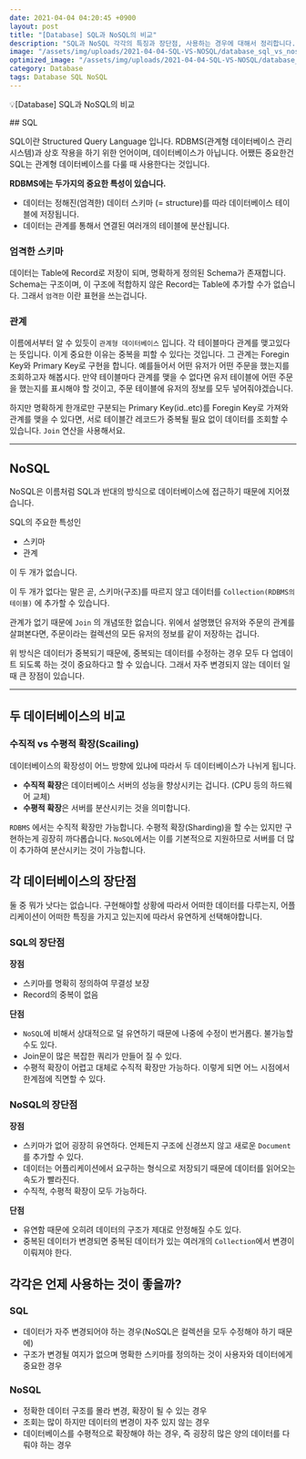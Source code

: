```yaml
---
date: 2021-04-04 04:20:45 +0900
layout: post
title: "[Database] SQL과 NoSQL의 비교"
description: "SQL과 NoSQL 각각의 특징과 장단점, 사용하는 경우에 대해서 정리합니다."
image: "/assets/img/uploads/2021-04-04-SQL-VS-NOSQL/database_sql_vs_nosql.jpg"
optimized_image: "/assets/img/uploads/2021-04-04-SQL-VS-NOSQL/database_sql_vs_nosql.jpg"
category: Database
tags: Database SQL NoSQL
---
```


<p class="callout"> 💡[Database] SQL과 NoSQL의 비교</p>
## SQL

SQL이란 Structured Query Language 입니다. RDBMS(관계형 데이터베이스 관리 시스템)과 상호 작용을 하기 위한 언어이며, 데이터베이스가 아닙니다. 어쨌든 중요한건 SQL는 관계형 데이터베이스를 다룰 때 사용한다는 것입니다.

**RDBMS에는 두가지의 중요한 특성이 있습니다.**

- 데이터는 정해진(엄격한) 데이터 스키마 (= structure)를 따라 데이터베이스 테이블에 저장됩니다.
- 데이터는 관계를 통해서 연결된 여러개의 테이블에 분산됩니다.

### 엄격한 스키마

데이터는 Table에 Record로 저장이 되며, 명확하게 정의된 Schema가 존재합니다. Schema는 구조이며, 이 구조에 적합하지 않은 Record는 Table에 추가할 수가 없습니다. 그래서 `엄격한` 이란 표현을 쓰는겁니다.

### 관계

이름에서부터 알 수 있듯이 `관계형 데이터베이스` 입니다. 각 테이블마다 관계를 맺고있다는 뜻입니다. 이게 중요한 이유는 중복을 피할 수 있다는 것입니다. 그 관계는 Foregin Key와 Primary Key로 구현을 합니다. 예를들어서 어떤 유저가 어떤 주문을 했는지를 조회하고자 해봅시다. 만약 테이블마다 관계를 맺을 수 없다면 유저 테이블에 어떤 주문을 했는지를 표시해야 할 것이고, 주문 테이블에 유저의 정보를 모두 넣어줘야겠습니다.

하지만 명확하게 한개로만 구분되는 Primary Key(id..etc)를 Foregin Key로 가져와 관계를 맺을 수 있다면, 서로 테이블간 레코드가 중복될 필요 없이 데이터를 조회할 수 있습니다. `Join` 연산을 사용해서요.

---

## NoSQL

NoSQL은 이름처럼 SQL과 반대의 방식으로 데이터베이스에 접근하기 때문에 지어졌습니다.

SQL의 주요한 특성인

- 스키마
- 관계

이 두 개가 없습니다.

이 두 개가 없다는 말은 곧, 스키마(구조)를 따르지 않고 데이터를 `Collection(RDBMS의 테이블)` 에 추가할 수 있습니다.

관계가 없기 때문에 `Join` 의 개념또한 없습니다. 위에서 설명했던 유저와 주문의 관계를 살펴본다면, 주문이라는 컬렉션의 모든 유저의 정보를 같이 저장하는 겁니다.

위 방식은 데이터가 중복되기 때문에, 중복되는 데이터를 수정하는 경우 모두 다 업데이트 되도록 하는 것이 중요하다고 할 수 있습니다. 그래서 자주 변경되지 않는 데이터 일 때 큰 장점이 있습니다.

---

## 두 데이터베이스의 비교

### 수직적 vs 수평적 확장(Scailing)

데이터베이스의 확장성이 어느 방향에 있냐에 따라서 두 데이터베이스가 나뉘게 됩니다.

- **수직적 확장**은 데이터베이스 서버의 성능을 향상시키는 겁니다. (CPU 등의 하드웨어 교체)
- **수평적 확장**은 서버를 분산시키는 것을 의미합니다.

`RDBMS` 에서는 수직적 확장만 가능합니다. 수평적 확장(Sharding)을 할 수는 있지만 구현하는게 굉장히 까다롭습니다. `NoSQL`에서는 이를 기본적으로 지원하므로 서버를 더 많이 추가하여 분산시키는 것이 가능합니다.

## 각 데이터베이스의 장단점

둘 중 뭐가 낫다는 없습니다. 구현해야할 상황에 따라서 어떠한 데이터를 다루는지, 어플리케이션이 어떠한 특징을 가지고 있는지에 따라서 유연하게 선택해야합니다.

### SQL의 장단점

**장점**

- 스키마를 명확히 정의하여 무결성 보장
- Record의 중복이 없음

**단점**

- `NoSQL`에 비해서 상대적으로 덜 유연하기 때문에 나중에 수정이 번거롭다. 불가능할 수도 있다.
- Join문이 많은 복잡한 쿼리가 만들어 질 수 있다.
- 수평적 확장이 어렵고 대체로 수직적 확장만 가능하다. 이렇게 되면 어느 시점에서 한계점에 직면할 수 있다.

### NoSQL의 장단점

**장점**

- 스키마가 없어 굉장히 유연하다. 언제든지 구조에 신경쓰지 않고 새로운 `Document` 를 추가할 수 있다.
- 데이터는 어플리케이션에서 요구하는 형식으로 저장되기 때문에 데이터를 읽어오는 속도가 빨라진다.
- 수직적, 수평적 확장이 모두 가능하다.

**단점**

- 유연함 때문에 오히려 데이터의 구조가 제대로 안정해질 수도 있다.
- 중복된 데이터가 변경되면 중복된 데이터가 있는 여러개의 `Collection`에서 변경이 이뤄져야 한다.

## 각각은 언제 사용하는 것이 좋을까?

### SQL

- 데이터가 자주 변경되어야 하는 경우(NoSQL은 컬렉션을 모두 수정해야 하기 때문에)
- 구조가 변경될 여지가 없으며 명확한 스키마를 정의하는 것이 사용자와 데이터에게 중요한 경우

### NoSQL

- 정확한 데이터 구조를 몰라 변경, 확장이 될 수 있는 경우
- 조회는 많이 하지만 데이터의 변경이 자주 있지 않는 경우
- 데이터베이스를 수평적으로 확장해야 하는 경우, 즉 굉장히 많은 양의 데이터를 다뤄야 하는 경우
